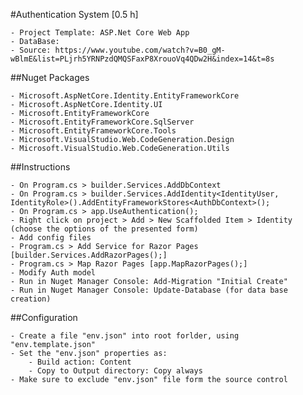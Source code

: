 ﻿#Authentication System [0.5 h]

	- Project Template: ASP.Net Core Web App
	- DataBase: 
	- Source: https://www.youtube.com/watch?v=B0_gM-wBlmE&list=PLjrh5YRNPzdQMQSFaxP8XrouoVq4QDw2H&index=14&t=8s


##Nuget Packages

	- Microsoft.AspNetCore.Identity.EntityFrameworkCore
	- Microsoft.AspNetCore.Identity.UI
	- Microsoft.EntityFrameworkCore
	- Microsoft.EntityFrameworkCore.SqlServer
	- Microsoft.EntityFrameworkCore.Tools
	- Microsoft.VisualStudio.Web.CodeGeneration.Design
	- Microsoft.VisualStudio.Web.CodeGeneration.Utils	

##Instructions

	- On Program.cs > builder.Services.AddDbContext
	- On Program.cs > builder.Services.AddIdentity<IdentityUser,  IdentityRole>().AddEntityFrameworkStores<AuthDbContext>();
	- On Program.cs > app.UseAuthentication();
	- Right click on project > Add > New Scaffolded Item > Identity (choose the options of the presented form)
	- Add config files
	- Program.cs > Add Service for Razor Pages [builder.Services.AddRazorPages();]
	- Program.cs > Map Razor Pages [app.MapRazorPages();]
	- Modify Auth model
	- Run in Nuget Manager Console: Add-Migration "Initial Create"
	- Run in Nuget Manager Console: Update-Database (for data base creation)

##Configuration

	- Create a file "env.json" into root forlder, using "env.template.json"
	- Set the "env.json" properties as:
		- Build action: Content
		- Copy to Output directory: Copy always
	- Make sure to exclude "env.json" file form the source control
